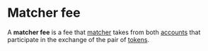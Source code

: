 # Matcher fee

A **matcher fee** is a fee that [matcher](/acryl-node/extensions/matcher.md) takes from both [accounts](/blockchain/account.md) that participate in the exchange of the pair of [tokens](/blockchain/token.md).
